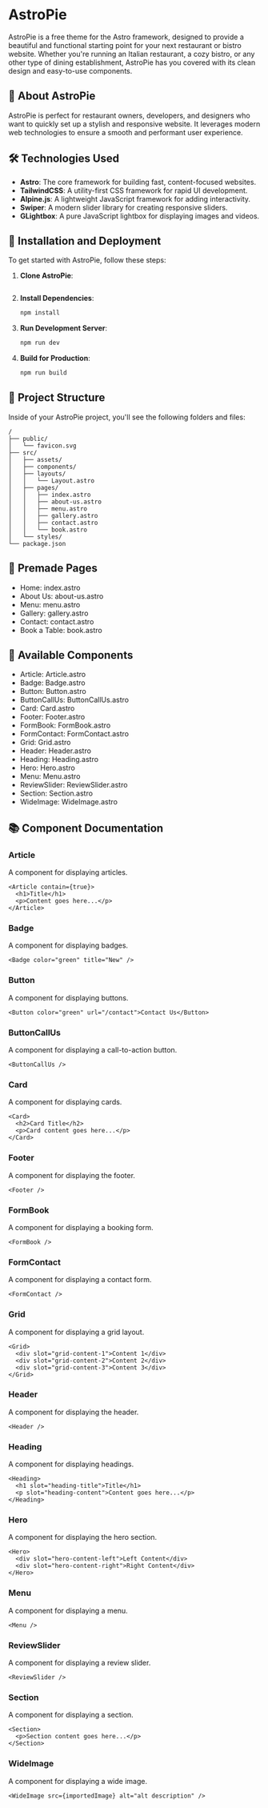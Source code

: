 # AstroPie

AstroPie is a free theme for the Astro framework, designed to provide a beautiful and functional starting point for your next restaurant or bistro website. Whether you're running an Italian restaurant, a cozy bistro, or any other type of dining establishment, AstroPie has you covered with its clean design and easy-to-use components.

## 🌟 About AstroPie

AstroPie is perfect for restaurant owners, developers, and designers who want to quickly set up a stylish and responsive website. It leverages modern web technologies to ensure a smooth and performant user experience.

## 🛠️ Technologies Used

-   **Astro**: The core framework for building fast, content-focused websites.
-   **TailwindCSS**: A utility-first CSS framework for rapid UI development.
-   **Alpine.js**: A lightweight JavaScript framework for adding interactivity.
-   **Swiper**: A modern slider library for creating responsive sliders.
-   **GLightbox**: A pure JavaScript lightbox for displaying images and videos.

## 🚀 Installation and Deployment

To get started with AstroPie, follow these steps:

1. **Clone AstroPie**:

    ```sh
    
    ```

2. **Install Dependencies**:

    ```sh
    npm install
    ```

3. **Run Development Server**:

    ```sh
    npm run dev
    ```

4. **Build for Production**:

    ```sh
    npm run build
    ```

## 📂 Project Structure

Inside of your AstroPie project, you'll see the following folders and files:

```text
/
├── public/
│   └── favicon.svg
├── src/
│   ├── assets/
│   ├── components/
│   ├── layouts/
│   │   └── Layout.astro
│   ├── pages/
│   │   ├── index.astro
│   │   ├── about-us.astro
│   │   ├── menu.astro
│   │   ├── gallery.astro
│   │   ├── contact.astro
│   │   └── book.astro
│   └── styles/
└── package.json
```

## 📄 Premade Pages

-   Home: index.astro
-   About Us: about-us.astro
-   Menu: menu.astro
-   Gallery: gallery.astro
-   Contact: contact.astro
-   Book a Table: book.astro

## 🧩 Available Components

-   Article: Article.astro
-   Badge: Badge.astro
-   Button: Button.astro
-   ButtonCallUs: ButtonCallUs.astro
-   Card: Card.astro
-   Footer: Footer.astro
-   FormBook: FormBook.astro
-   FormContact: FormContact.astro
-   Grid: Grid.astro
-   Header: Header.astro
-   Heading: Heading.astro
-   Hero: Hero.astro
-   Menu: Menu.astro
-   ReviewSlider: ReviewSlider.astro
-   Section: Section.astro
-   WideImage: WideImage.astro

## 📚 Component Documentation

### Article

A component for displaying articles.

```astro
<Article contain={true}>
  <h1>Title</h1>
  <p>Content goes here...</p>
</Article>
```

### Badge

A component for displaying badges.

```astro
<Badge color="green" title="New" />
```

### Button

A component for displaying buttons.

```astro
<Button color="green" url="/contact">Contact Us</Button>
```

### ButtonCallUs

A component for displaying a call-to-action button.

```astro
<ButtonCallUs />
```

### Card

A component for displaying cards.

```astro
<Card>
  <h2>Card Title</h2>
  <p>Card content goes here...</p>
</Card>
```

### Footer

A component for displaying the footer.

```astro
<Footer />
```

### FormBook

A component for displaying a booking form.

```astro
<FormBook />
```

### FormContact

A component for displaying a contact form.

```astro
<FormContact />
```

### Grid

A component for displaying a grid layout.

```astro
<Grid>
  <div slot="grid-content-1">Content 1</div>
  <div slot="grid-content-2">Content 2</div>
  <div slot="grid-content-3">Content 3</div>
</Grid>
```

### Header

A component for displaying the header.

```astro
<Header />
```

### Heading

A component for displaying headings.

```astro
<Heading>
  <h1 slot="heading-title">Title</h1>
  <p slot="heading-content">Content goes here...</p>
</Heading>
```

### Hero

A component for displaying the hero section.

```astro
<Hero>
  <div slot="hero-content-left">Left Content</div>
  <div slot="hero-content-right">Right Content</div>
</Hero>
```

### Menu

A component for displaying a menu.

```astro
<Menu />
```

### ReviewSlider

A component for displaying a review slider.

```astro
<ReviewSlider />
```

### Section

A component for displaying a section.

```astro
<Section>
  <p>Section content goes here...</p>
</Section>
```

### WideImage

A component for displaying a wide image.

```astro
<WideImage src={importedImage} alt="alt description" />
```
